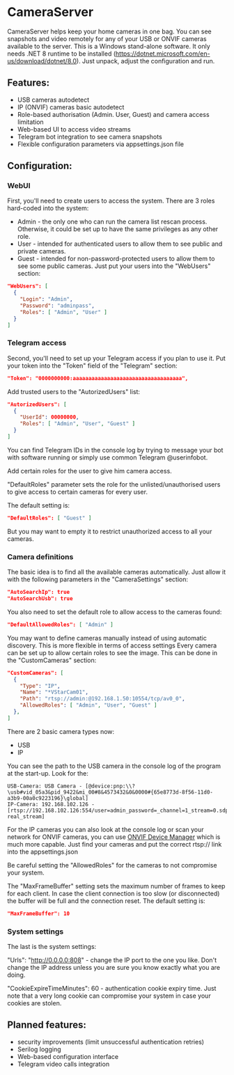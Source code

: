 # CameraServer

CameraServer helps keep your home cameras in one bag. You can see snapshots and video remotely for any of your USB or ONVIF cameras available to the server.
This is a Windows stand-alone software. It only needs .NET 8 runtime to be installed (https://dotnet.microsoft.com/en-us/download/dotnet/8.0).
Just unpack, adjust the configuration and run.

## Features:
 - USB cameras autodetect
 - IP (ONVIF) cameras basic autodetect
 - Role-based authorisation (Admin. User, Guest) and camera access limitation
 - Web-based UI to access video streams
 - Telegram bot integration to see camera snapshots
 - Flexible configuration parameters via appsettings.json file

## Configuration:

### WebUI
First, you'll need to create users to access the system.
There are 3 roles hard-coded into the system:
- Admin - the only one who can run the camera list rescan process. Otherwise, it could be set up to have the same privileges as any other role.
- User - intended for authenticated users to allow them to see public and private cameras.
- Guest - intended for non-password-protected users to allow them to see some public cameras.
Just put your users into the "WebUsers" section:
```json
"WebUsers": [
  {
    "Login": "Admin",
    "Password": "adminpass",
    "Roles": [ "Admin", "User" ]
  }
]
```

### Telegram access
Second, you'll need to set up your Telegram access if you plan to use it.
Put your token into the "Token" field of the "Telegram" section:
```json
"Token": "0000000000:aaaaaaaaaaaaaaaaaaaaaaaaaaaaaaaaaaa",
```

Add trusted users to the "AutorizedUsers" list:
```json
"AutorizedUsers": [
  {
    "UserId": 00000000,
    "Roles": [ "Admin", "User", "Guest" ]
  }
]
```
You can find Telegram IDs in the console log by trying to message your bot with software running or simply use common Telegram @userinfobot.

Add certain roles for the user to give him camera access.

"DefaultRoles" parameter sets the role for the unlisted/unauthorised users to give access to certain cameras for every user.

The default setting is:
```json
"DefaultRoles": [ "Guest" ]
```
But you may want to empty it to restrict unauthorized access to all your cameras.

### Camera definitions
The basic idea is to find all the available cameras automatically. Just allow it with the following parameters in the "CameraSettings" section:
```json
"AutoSearchIp": true
"AutoSearchUsb": true
```

You also need to set the default role to allow access to the cameras found:
```json
"DefaultAllowedRoles": [ "Admin" ]
```

You may want to define cameras manually instead of using automatic discovery. This is more flexible in terms of access settings
Every camera can be set up to allow certain roles to see the image. This can be done in the "CustomCameras" section:
```json
"CustomCameras": [
  {
    "Type": "IP",
    "Name": "*VStarCam01",
    "Path": "rtsp://admin:@192.168.1.50:10554/tcp/av0_0",
    "AllowedRoles": [ "Admin", "User", "Guest" ]
  },
]
```
There are 2 basic camera types now:
- USB
- IP

You can see the path to the USB camera in the console log of the program at the start-up. Look for the:
```
USB-Camera: USB Camera - [@device:pnp:\\?\usb#vid_05a3&pid_9422&mi_00#8&4573432&0&0000#{65e8773d-8f56-11d0-a3b9-00a0c9223196}\global]
IP-Camera: 192.168.102.126 - [rtsp://192.168.102.126:554/user=admin_password=_channel=1_stream=0.sdp?real_stream]
```

For the IP cameras you can also look at the console log or scan your network for ONVIF cameras, you can use [ONVIF Device Manager](https://sourceforge.net/projects/onvifdm/files/) which is much more capable.
Just find your cameras and put the correct rtsp:// link into the appsettings.json

Be careful setting the "AllowedRoles" for the cameras to not compromise your system.

The "MaxFrameBuffer" setting sets the maximum number of frames to keep for each client. In case the client connection is too slow (or disconnected) the buffer will be full and the connection reset. The default setting is:
```json
"MaxFrameBuffer": 10
```

### System settings
The last is the system settings:

"Urls": "http://0.0.0.0:808" - change the IP port to the one you like. Don't change the IP address unless you are sure you know exactly what you are doing.

"CookieExpireTimeMinutes": 60 - authentication cookie expiry time. Just note that a very long cookie can compromise your system in case your cookies are stolen.

## Planned features:
- security improvements (limit unsuccessful authentication retries)
- Serilog logging
- Web-based configuration interface
- Telegram video calls integration
